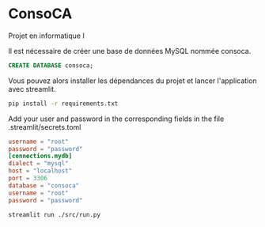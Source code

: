 # ConsoCA
Projet en informatique I

Il est nécessaire de créer une base de données MySQL nommée consoca.

```sql
CREATE DATABASE consoca;
```

Vous pouvez alors installer les dépendances du projet et lancer l'application avec streamlit.

```bash
pip install -r requirements.txt
```

Add your user and password in the corresponding fields in the file .streamlit/secrets.toml

```toml
username = "root"
password = "password"
[connections.mydb]
dialect = "mysql"
host = "localhost"
port = 3306
database = "consoca"
username = "root"
password = "password"
```

```bash
streamlit run ./src/run.py
```